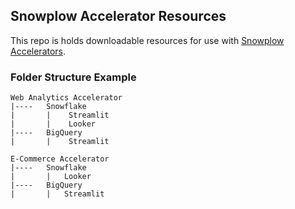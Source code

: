 ## Snowplow Accelerator Resources

This repo is holds downloadable resources for use with [Snowplow Accelerators](https://snowplow.io/data-product-accelerators/).

### Folder Structure Example
```
Web Analytics Accelerator 
|----   Snowflake
|       |    Streamlit
|       |    Looker
|----   BigQuery
|       |    Streamlit

E-Commerce Accelerator 
|----   Snowflake
|       |   Looker
|----   BigQuery
|       |   Streamlit

```